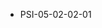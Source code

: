 <!--
    ATTENTION: This file was generated via gradle!
               Do NOT manually edit this file! Any such changes will be overwritten!
-->
* PSI-05-02-02-01
